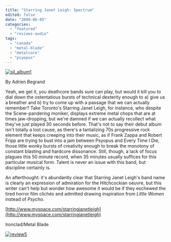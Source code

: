 ```yaml
---
title: "Starring Janet Leigh: Spectrum"
edited: false
date: "2009-06-05"
categories:
  - "featured"
  - "reviews-audio"
tags:
  - "canada"
  - "metal-blade"
  - "metalcore"
  - "psyopus"
---
```


[![sjl_album1](http://www.hellbound.ca/wp-content/uploads/2009/06/sjl_album1-299x300.jpg "sjl_album1")](http://www.hellbound.ca/wp-content/uploads/2009/06/sjl_album1.jpeg)

By Adrien Begrand

Yeah, we get it, you deathcore bands sure can play, but would it kill you to dial down the ostentatious bursts of technical dexterity enough to a) give us a breather and b) try to come up with a passage that we can actually remember? Take Toronto's Starring Janet Leigh, for instance, who despite the Scene-pandering moniker, displays extreme metal chops that are at times jaw-dropping, but we're damned if we can actually recollect what they've just played 30 seconds before. That's not to say their debut album isn't totally a lost cause, as there's a tantalizing 70s progressive rock element that keeps creeping into their music, as if Frank Zappa and Robert Fripp are trying to bust into a jam between Psyopus and Every Time I Die, those little wonky bursts of creativity enough to break the monotony of constant blasting and hardcore dissonance. Still, though, a lack of focus plagues this 50 minute record, when 35 minutes usually suffices for this particular musical form. Talent is never an issue with this band, but discipline certainly is.

An afterthought: it's abundantly clear that Starring Janet Leigh's band name is clearly an expression of admiration for the Hitchcockian oeuvre, but this writer can't help but wonder how awesome it would be if they eschewed the tired horror film clichés and admitted drawing inspiration from _Little Women_ instead of _Psycho_.

[http://www.myspace.com/starringjanetleigh](http://www.myspace.com/starringjanetleigh)

Ironclad/Metal Blade

[![review5](http://www.hellbound.ca/wp-content/uploads/2009/05/review5.png "review5")](http://www.hellbound.ca/wp-content/uploads/2009/05/review5.png)
